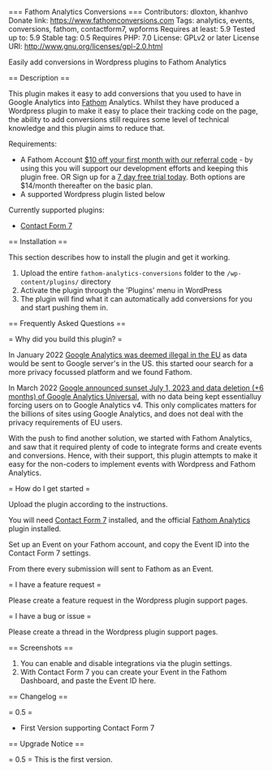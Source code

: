 === Fathom Analytics Conversions ===
Contributors: dloxton, khanhvo
Donate link: https://www.fathomconversions.com
Tags: analytics, events, conversions, fathom, contactform7, wpforms
Requires at least: 5.9
Tested up to: 5.9
Stable tag: 0.5
Requires PHP: 7.0
License: GPLv2 or later
License URI: http://www.gnu.org/licenses/gpl-2.0.html

Easily add conversions in Wordpress plugins to Fathom Analytics

== Description ==

This plugin makes it easy to add conversions that you used to have in Google Analytics into [Fathom](https://usefathom.com) Analytics. Whilst they have produced a Wordpress plugin to make it easy to place their tracking code on the page, the ability to add conversions still requires some level of technical knowledge and this plugin aims to reduce that. 

Requirements:
*   A Fathom Account [$10 off your first month with our referral code](https://usefathom.com/ref/LBSJIU) - by using this you will support our development efforts and keeping this plugin free. OR Sign up for a [7 day free trial today](https://app.usefathom.com/register). Both options are $14/month thereafter on the basic plan.
*   A supported Wordpress plugin listed below

Currently supported plugins: 

*   [Contact Form 7](https://wordpress.org/plugins/contact-form-7/)

== Installation ==

This section describes how to install the plugin and get it working.

1. Upload the entire `fathom-analytics-conversions` folder to the `/wp-content/plugins/` directory
1. Activate the plugin through the 'Plugins' menu in WordPress
1. The plugin will find what it can automatically add conversions for you and start pushing them in. 


== Frequently Asked Questions ==

= Why did you build this plugin? =

In January 2022 [Google Analytics was deemed illegal in the EU](https://www.sixfive.com.au/2022/02/austrian-dpa-rules-that-google-analytics-is-not-gdpr-compliant/) as data would be sent to Google server's in the US. this started oour search for a more privacy focussed platform and we found Fathom. 

In March 2022 [Google announced sunset July 1, 2023 and data deletion (+6 months) of Google Analytics Universal](https://www.searchenginejournal.com/google-sunsetting-universal-analytics-in-2023/442168/), with no data being kept essentialluy forcing users on to Google Analytics v4. This only complicates matters for the billions of sites using Google Analytics, and does not deal with the privacy requirements of EU users. 

With the push to find another solution, we started with Fathom Analytics, and saw that it required plenty of code to integrate forms and create events and conversions. Hence, with their support, this plugin attempts to make it easy for the non-coders to implement events with Wordpress and Fathom Analytics. 

= How do I get started =

Upload the plugin according to the instructions. 

You will need [Contact Form 7](https://wordpress.org/plugins/contact-form-7/) installed, and the official [Fathom Analytics](https://wordpress.org/plugins/fathom-analytics/) plugin installed.

Set up an Event on your Fathom account, and copy the Event ID into the Contact Form 7 settings. 

From there every submission will sent to Fathom as an Event. 

= I have a feature request = 

Please create a feature request in the Wordpress plugin support pages. 


= I have a bug or issue = 

Please create a thread in the Wordpress plugin support pages. 




== Screenshots ==

1. You can enable and disable integrations via the plugin settings. 
2. With Contact Form 7 you can create your Event in the Fathom Dashboard, and paste the Event ID here. 

== Changelog ==

= 0.5 =
* First Version supporting Contact Form 7


== Upgrade Notice ==

= 0.5 =
This is the first version.